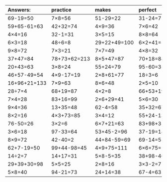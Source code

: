 | Answers: | practice | makes | perfect | ! |
| :--- | :--- | :--- | :--- | :--- |
| 69-19=50 | 7×8=56 | 51-29=22 | 31-24=7 | 12÷3=4 | 
| 59+65-61=63 | 42+32=74 | 4×9=36 | 7×6=42 | 2×9=18 | 
| 4×4=16 | 32-1=31 | 3×5=15 | 8×8=64 | 9×3=27 | 
| 6×3=18 | 48÷6=8 | 29+22+49=100 | 6×2+41=53 | 20+58=78 | 
| 9×8=72 | 7×3=21 | 7×7=49 | 4×8=32 | 25+39=64 | 
| 37+47=84 | 78+73+62=213 | 8×5+47=87 | 70+18=88 | 14+23+60=97 | 
| 20+43=63 | 3×8=24 | 55+24=79 | 95-60=35 | 2+91=93 | 
| 46+57-49=54 | 4×9-17=19 | 2×8+61=77 | 18÷3=6 | 6×5+17=47 | 
| 16+96+21=133 | 7×9=63 | 8×6=48 | 2×5=10 | 11+33=44 | 
| 28÷7=4 | 68+19=87 | 4×2=8 | 66+53+19=138 | 8×7+61=117 | 
| 7×4=28 | 83+16=99 | 2×6+29=41 | 5×6=30 | 68+21=89 | 
| 9×4=36 | 13+35=48 | 62-4=58 | 35+32=67 | 9×9=81 | 
| 8×2=16 | 4×3+73=85 | 3×4=12 | 55+24-13=66 | 51-45=6 | 
| 76-50=26 | 3×2=6 | 6×7+21=63 | 83+98+3=184 | 5×2=10 | 
| 3×6=18 | 97-33=64 | 53+45-2=96 | 37-19=18 | 8×5=40 | 
| 8×9=72 | 42-40=2 | 44+84-59=69 | 69-14=55 | 23+58=81 | 
| 62+7-19=50 | 99+44-98=45 | 4×9+75=111 | 6×6+75=111 | 24+80-49=55 | 
| 14÷2=7 | 14+17=31 | 5×8-5=35 | 38+98-46=90 | 6+54+26=86 | 
| 29+39+30=98 | 5×5=25 | 2×8=16 | 3×3-2=7 | 2×6=12 | 
| 5×8=40 | 94-21=73 | 24+14=38 | 67-4=63 | 3×3-2=7 | 
